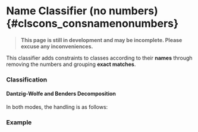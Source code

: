 # Name Classifier (no numbers) {#clscons_consnamenonumbers}
> **This page is still in development and may be incomplete. Please excuse any inconveniences.**

This classifier adds constraints to classes according to their **names** through removing the numbers and grouping **exact matches**.

### Classification
#### Dantzig-Wolfe and Benders Decomposition
In both modes, the handling is as follows:

### Example
